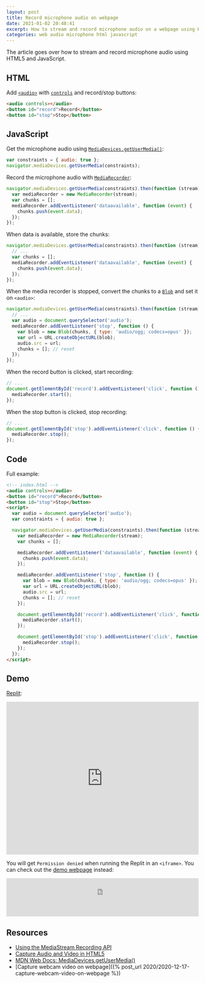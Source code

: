 ```yaml
---
layout: post
title: Record microphone audio on webpage
date: 2021-01-02 20:48:41
excerpt: How to stream and record microphone audio on a webpage using HTML5 and JavaScript.
categories: web audio microphone html javascript
---
```


The article goes over how to stream and record microphone audio using HTML5 and JavaScript.

## HTML

Add [`<audio>`](https://developer.mozilla.org/docs/Web/HTML/Element/audio) with [`controls`](https://developer.mozilla.org/docs/Web/HTML/Element/audio#controls) and record/stop buttons:

```html
<audio controls></audio>
<button id="record">Record</button>
<button id="stop">Stop</button>
```

## JavaScript

Get the microphone audio using [`MediaDevices.getUserMedia()`](https://developer.mozilla.org/docs/Web/API/MediaDevices/getUserMedia):

```js
var constraints = { audio: true };
navigator.mediaDevices.getUserMedia(constraints);
```

Record the microphone audio with [`MediaRecorder`](https://developer.mozilla.org/docs/Web/API/MediaRecorder):

```js
navigator.mediaDevices.getUserMedia(constraints).then(function (stream) {
  var mediaRecorder = new MediaRecorder(stream);
  var chunks = [];
  mediaRecorder.addEventListener('dataavailable', function (event) {
    chunks.push(event.data);
  });
});
```

When data is available, store the chunks:

```js
navigator.mediaDevices.getUserMedia(constraints).then(function (stream) {
  // ...
  var chunks = [];
  mediaRecorder.addEventListener('dataavailable', function (event) {
    chunks.push(event.data);
  });
});
```

When the media recorder is stopped, convert the chunks to a [`Blob`](https://developer.mozilla.org/en-US/docs/Web/API/Blob) and set it on `<audio>`:

```js
navigator.mediaDevices.getUserMedia(constraints).then(function (stream) {
  // ...
  var audio = document.querySelector('audio');
  mediaRecorder.addEventListener('stop', function () {
    var blob = new Blob(chunks, { type: 'audio/ogg; codecs=opus' });
    var url = URL.createObjectURL(blob);
    audio.src = url;
    chunks = []; // reset
  });
});
```

When the record button is clicked, start recording:

```js
// ...
document.getElementById('record').addEventListener('click', function () {
  mediaRecorder.start();
});
```

When the stop button is clicked, stop recording:

```js
// ...
document.getElementById('stop').addEventListener('click', function () {
  mediaRecorder.stop();
});
```

## Code

Full example:

```html
<!-- index.html -->
<audio controls></audio>
<button id="record">Record</button>
<button id="stop">Stop</button>
<script>
  var audio = document.querySelector('audio');
  var constraints = { audio: true };

  navigator.mediaDevices.getUserMedia(constraints).then(function (stream) {
    var mediaRecorder = new MediaRecorder(stream);
    var chunks = [];

    mediaRecorder.addEventListener('dataavailable', function (event) {
      chunks.push(event.data);
    });

    mediaRecorder.addEventListener('stop', function () {
      var blob = new Blob(chunks, { type: 'audio/ogg; codecs=opus' });
      var url = URL.createObjectURL(blob);
      audio.src = url;
      chunks = []; // reset
    });

    document.getElementById('record').addEventListener('click', function () {
      mediaRecorder.start();
    });

    document.getElementById('stop').addEventListener('click', function () {
      mediaRecorder.stop();
    });
  });
</script>
```

## Demo

[Replit](https://replit.com/@remarkablemark/record-microphone-audio#script.js):

<p>
<iframe height="400px" width="100%" src="https://replit.com/@remarkablemark/record-microphone-audio?lite=true#script.js" scrolling="no" frameborder="no" allowtransparency="true" allowfullscreen="true" sandbox="allow-forms allow-pointer-lock allow-popups allow-same-origin allow-scripts allow-modals"></iframe>
</p>

You will get `Permission denied` when running the Replit in an `<iframe>`. You can check out the [demo webpage](https://record-microphone-audio--remarkablemark.repl.co/) instead:

<p>
<iframe height="100px" width="100%" src="https://record-microphone-audio--remarkablemark.repl.co/" allow="microphone" frameborder="no" scrolling="no"></iframe>
</p>

## Resources

- [Using the MediaStream Recording API](https://developer.mozilla.org/docs/Web/API/MediaStream_Recording_API/Using_the_MediaStream_Recording_API)
- [Capture Audio and Video in HTML5](https://www.html5rocks.com/en/tutorials/getusermedia/intro/)
- [MDN Web Docs: MediaDevices.getUserMedia()](https://developer.mozilla.org/docs/Web/API/MediaDevices/getUserMedia)
- [Capture webcam video on webpage]({% post_url 2020/2020-12-17-capture-webcam-video-on-webpage %})
